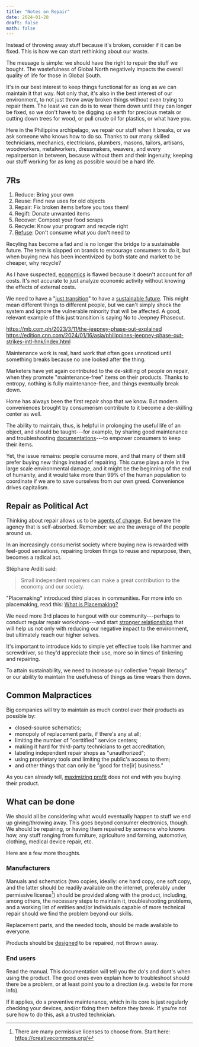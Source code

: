 ```yaml
---
title: "Notes on Repair"
date: 2024-01-28
draft: false
math: false
---
```

Instead of throwing away stuff because it's broken,
consider if it can be fixed. This is how we can start rethinking about
our waste.

The message is simple: we should have the right to repair the stuff we
bought. The wastefulness of Global North negatively impacts the overall
quality of life for those in Global South.

It's in our best interest to keep things functional for as long as we
can maintain it that way. Not only that, it's also in the best interest
of our environment, to not just throw away broken things without even
trying to repair them. The least we can do is to wear them down until
they can longer be fixed, so we don't have to be digging up earth for
precious metals or cutting down trees for wood, or pull crude oil for
plastics, or what have you.

Here in the Philippine archipelago, we repair our stuff when it breaks,
or we ask someone who knows how to do so. Thanks to our many skilled
technicians, mechanics, electricians, plumbers, masons, tailors,
artisans, woodworkers, metalworkers, dressmakers, weavers, and every
repairperson in between, because without them and their ingenuity,
keeping our stuff working for as long as possible would be a hard life.

## 7Rs

1. Reduce: Bring your own
2. Reuse: Find new uses for old objects
3. Repair: Fix broken items before you toss them!
4. Regift: Donate unwanted items
5. Recover: Compost your food scraps
6. Recycle: Know your program and recycle right
7. [Refuse](/refuse): Don't consume what you don't need to

Recyling has become a fad and is no longer the bridge to a sustainable
future. The term is slapped on brands to encourage consumers to do it,
but when buying new has been incentivized by both state and market to be
cheaper, why recycle?

As I have suspected, [economics](/economics) is flawed because it
doesn't account for *all* costs. It's not accurate to just analyze
economic activity without knowing the effects of external costs.

We need to have a "[just transition](/revolution)" to have a
[sustainable future](/eco-anarchism). This might mean different things
to different people, but we can't simply shock the system and ignore the
vulnerable minority that will be affected. A good, relevant example of
this just transition is saying No to Jeepney Phaseout.

https://mb.com.ph/2023/3/11/the-jeepney-phase-out-explained  
https://edition.cnn.com/2024/01/16/asia/philippines-jeepney-phase-out-strikes-intl-hnk/index.html

Maintenance work is real, hard work that often goes unnoticed until
something breaks because no one looked after the thing.

Marketers have yet again contributed to the de-skilling of people on
repair, when they promote "maintenance-free" items on their products.
Thanks to entropy, nothing is fully maintenance-free, and things
eventually break down.

Home has always been the first repair shop that we know. But modern
conveniences brought by consumerism contribute to it become a
de-skilling center as well.

The ability to maintain, thus, is helpful in
prolonging the useful life of an object, and should be taught---for
example, by sharing good maintenance and troubleshooting
[documentations](/documentation)---to empower consumers to keep their items.

Yet, the issue remains: people consume more, and that many of
them still prefer buying new things instead of repairing. This curse
plays a role in the large scale environmental damage, and it might be
the beginning of the end of humanity, and it would take more than 99% of
the human population to coordinate if we are to save ourselves from our
own greed. Convenience drives capitalism.

## Repair as Political Act

Thinking about repair allows us to be [agents of change](/activism). But
beware the agency that is self-absorbed. Remember: we are the average of
the people around us.

In an increasingly consumerist society where buying new is rewarded with
feel-good sensations, repairing broken things to reuse and repurpose,
then, becomes a radical act.

Stéphane Arditi said:

> Small independent repairers can make a great contribution to the
> economy and our society.

"Placemaking" introduced third places in communities. For more info on
placemaking, read this: [What is Placemaking?](https://www.pps.org/article/what-is-placemaking)

We need more 3rd places to hangout with our community---perhaps to conduct
regular repair workshops---and start
[stronger relationships](/friendship) that will help us not only with
reducing our negative impact to the environment, but ultimately reach
our higher selves.

It's important to introduce kids to simple yet effective tools like
hammer and screwdriver, so they'd appreciate their use, more so in times
of tinkering and repairing.

To attain sustainability, we need to increase our collective "repair
literacy" or our ability to maintain the usefulness of things as time
wears them down.

## Common Malpractices

Big companies will try to maintain as much control over their products as possible by:

- closed-source schematics;
- monopoly of replacement parts, if there's any at all;
- limiting the number of "certtified" service centers;
- making it hard for third-party technicians to get accreditation;
- labeling independent repair shops as "unauthorized";
- using proprietary tools *and* limiting the public's access to them;
- and other things that can only be "good for the[ir] business."

As you can already tell, [maximizing profit](/capitalism) does not end with you buying
their product.

## What can be done

We should all be considering what would eventually happen to stuff we
end up giving/throwing away. This goes beyond consumer electronics,
though. We should be repairing, or having them repaired by someone who
knows how, any stuff ranging from furniture, agriculture and farming,
automotive, clothing, medical device repair, etc.

Here are a few more thoughts.

### Manufacturers

Manuals and schematics (two copies, ideally: one hard copy, one soft
copy, and the latter should be readily available on the internet,
preferably under permissive license[^license]) should be provided along
with the product, including, among others, the necessary steps to
maintain it, troubleshooting problems, and a working list of entities
and/or individuals capable of more technical repair should we find the
problem beyond our skills.

[^license]: There are many permissive licenses to choose from.
Start here: https://creativecommons.org/

Replacement parts, and the needed tools, should be made available to everyone.

Products should be [designed](/design) to be repaired, not thrown away.

### End users

Read the manual. This documentation will tell you the do's and dont's
when using the product. The good ones even explain how to troubleshoot
should there be a problem, or at least point you to a direction (e.g.
website for more info).

If it applies, do a preventive maintenance, which in its core is just
regularly checking your devices, and/or fixing them before they break.
If you're not sure how to do this, ask a trusted technician.
